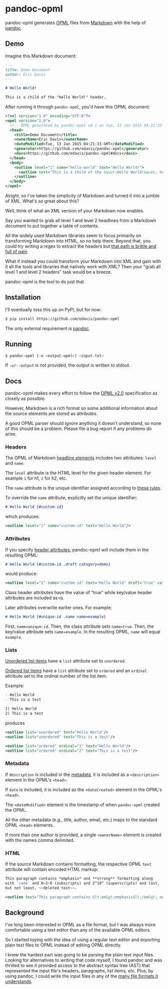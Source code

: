 pandoc-opml
===========

pandoc-opml generates [OPML] files from [Markdown] with the help of [pandoc].

[OPML]: http://dev.opml.org/spec2.html
[Markdown]: http://johnmacfarlane.net/pandoc/README.html#pandocs-markdown
[pandoc]: http://johnmacfarlane.net/pandoc/

Demo
----

Imagine this Markdown document:

```markdown
---
title: Demo Document
author: Eric Davis
---

# Hello World!

This is a child of the "Hello World!" header.
```

After running it through `pandoc-opml`, you'd have this OPML document:

```xml
<?xml version="1.0" encoding="UTF-8"?>
<opml version="2.0">
  <!-- OPML generated by pandoc-opml v0.1 on Tue, 13 Jan 2015 04:21:33 GMT -->
  <head>
    <title>Demo Document</title>
    <ownerName>Eric Davis</ownerName>
    <dateModified>Tue, 13 Jan 2015 04:21:33 GMT</dateModified>
    <generator>https://github.com/edavis/pandoc-opml</generator>
    <docs>https://github.com/edavis/pandoc-opml#docs</docs>
  </head>
  <body>
    <outline level="1" name="hello-world" text="Hello World!">
      <outline text="This is a child of the &quot;Hello World!&quot; header."/>
    </outline>
  </body>
</opml>
```

Alright, so I've taken the simplicity of Markdown and turned it into a
jumble of XML. What's so great about this?

Well, think of what an XML version of your Markdown now enables.

Say you wanted to grab all level 1 and level 2 headlines from a
Markdown document to put together a table of contents.

All the widely used Markdown libraries seem to focus primarily on
transforming Markdown into HTML, so no help there. Beyond that, you
could try writing a regex to extract the headers but [that path is
brittle and full of pain][regex quote].

What if instead you could transform your Markdown into XML and gain
with it all the tools and libraries that natively work with XML? Then
your "grab all level 1 and level 2 headers" task would be a breeze.

pandoc-opml is the tool to do just that.

[regex quote]: http://blog.codinghorror.com/regular-expressions-now-you-have-two-problems/

Installation
------------

I'll eventually toss this up on PyPI, but for now:

```bash
$ pip install https://github.com/edavis/pandoc-opml
```

The only external requirement is [pandoc].

Running
-------

```bash
$ pandoc-opml [-o <output.opml>] <input.txt>
```

If `-o/--output` is not provided, the output is written to stdout.

Docs
----

pandoc-opml makes every effort to follow the [OPML v2.0][OPML]
specification as closely as possible.

However, Markdown is a rich format so some additional information
about the source elements are stored as attributes.

A good OPML parser should ignore anything it doesn't understand, so
none of this should be a problem. Please file a bug report if any
problems do arise.

### Headers

The OPML of Markdown [headline elements][headlines] includes two
attributes: `level` and `name`.

The `level` attribute is the HTML level for the given header
element. For example `1` for h1, `2` for h2, etc.

The `name` attribute is the unique identifier assigned according to
[these rules][unique ids].

[headlines]: http://johnmacfarlane.net/pandoc/README.html#headers
[unique ids]: http://johnmacfarlane.net/pandoc/README.html#extension-auto_identifiers

To override the `name` attribute, explicitly set the unique identifier:

```markdown
# Hello World {#custom-id}
```

which produces:

```xml
<outline level="1" name="custom-id" text="Hello World"/>
```

### Attributes

If you specify [header attributes], pandoc-opml will include them in
the resulting OPML:

```markdown
# Hello World {#custom-id .draft category=demo}
```

would produce:

```xml
<outline level="1" name="custom-id" text="Hello World" draft="true" category="demo"/>
```

Class header attributes have the value of "true" while key/value
header attributes are included as-is.

Later attributes overwrite earlier ones. For example:

```markdown
# Hello World {#unique-id .name name=example}
```

First, `name=unique-id`. Then, the class attribute sets
`name=true`. Then, the key/value attribute sets `name=example`. In the
resulting OPML, `name` will equal `example`.

[header attributes]: http://johnmacfarlane.net/pandoc/README.html#extension-header_attributes

### Lists

[Unordered list items][unordered lists] have a `list` attribute set to
`unordered`.

[Ordered list items][ordered lists] have a `list` attribute set to
`ordered` and an `ordinal` attribute set to the ordinal number of the
list item.

Example:

```markdown
- Hello World
- This is a test

1) Hello World
2) This is a test
```

produces

```xml
<outline list="unordered" text="Hello World"/>
<outline list="unordered" text="This is a test"/>

<outline list="ordered" ordinal="1" text="Hello World"/>
<outline list="ordered" ordinal="2" text="This is a test"/>
```

[list elements]: http://johnmacfarlane.net/pandoc/README.html#lists
[unordered lists]: http://johnmacfarlane.net/pandoc/README.html#bullet-lists
[ordered lists]: http://johnmacfarlane.net/pandoc/README.html#ordered-lists

### Metadata

If `description` is included in the [metadata], it is included as a
`<description>` element in the OPML's `<head>`.

If `date` is included, it is included as the `<dateCreated>` element
in the OPML's `<head>`.

The `<dateModified>` element is the timestamp of when `pandoc-opml`
created the OPML.

All the other metadata (e.g., title, author, email, etc.) maps to the
standard OPML `<head>` elements.

If more than one author is provided, a single `<ownerName>` element is
created with the names comma delimited.

[metadata]: http://johnmacfarlane.net/pandoc/README.html#metadata-blocks

### HTML

If the source Markdown contains formatting, the respective OPML `text`
attribute will contain encoded HTML markup:

```markdown
This paragraph contains *emphasis* and **strong** formatting along
with `code` and H~2~O (subscripts) and 2^10^ (superscripts) and last,
but not least, ~~deleted text~~.
```

```xml
<outline text="This paragraph contains &lt;em&gt;emphasis&lt;/em&gt; and &lt;strong&gt;strong&lt;/strong&gt; formatting along with &lt;code&gt;code&lt;/code&gt; and H&lt;sub&gt;2&lt;/sub&gt;O (subscripts) and 2&lt;sup&gt;10&lt;/sup&gt; (superscripts) and last, but not least, &lt;del&gt;deleted text&lt;/del&gt;."/>
```

Background
----------

I've long been interested in OPML as a file format, but I was always
more comfortable using a text editor than any of the available OPML
editors.

So I started toying with the idea of using a regular text editor and
exporting plain text files to OPML instead of editing OPML
directly.

I knew the hardest part was going to be parsing the plain text input
files. Looking for alternatives to writing that code myself, I found
pandoc and was thrilled to see it provided access to the abstract
syntax tree (AST) that represented the input file's headers,
paragraphs, list items, etc. Plus, by using pandoc, I could write the
input files in any of the [many file formats it understands][inputs].

[inputs]: http://johnmacfarlane.net/pandoc/README.html#description
